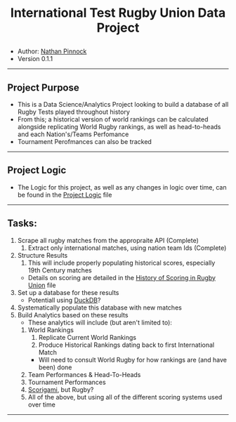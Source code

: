 <h1><p align="center">International Test Rugby Union Data Project</p></h1>

- Author: [Nathan Pinnock](https://www.linkedin.com/in/nathan-pinnock)
- Version 0.1.1
------
## Project Purpose
- This is a Data Science/Analytics Project looking to build a database of all Rugby Tests played throughout history
- From this; a historical version of world rankings can be calculated alongside replicating World Rugby rankings, as well as head-to-heads and each Nation's/Teams Perfomance
- Tournament Perofmances can also be tracked
------
## Project Logic
- The Logic for this project, as well as any changes in logic over time, can be found in the [Project Logic](./docs/project_logic.md) file
------
## Tasks:
1. Scrape all rugby matches from the appropraite API (Complete)
    1. Extract only international matches, using nation team Ids (Complete)
2. Structure Results
    1. This will include properly populating historical scores, especially 19th Century matches
    - Details on scoring are detailed in the [History of Scoring in Rugby Union](./docs/history_of_scoring_in_rugby_union.md) file
3. Set up a database for these results
    - Potentiall using [DuckDB](https://duckdb.org/)?
4. Systematically populate this database with new matches
5. Build Analytics based on these results
    - These analytics will include (but aren't limited to):
    1. World Rankings
        1. Replicate Current World Rankings
        2. Produce Historical Rankings dating back to first International Match
        - Will need to consult World Rugby for how rankings are (and have been) done
    2. Team Performances & Head-To-Heads
    3. Tournament Performances
    4. [Scorigami](https://nflscorigami.com), but Rugby?
    5. All of the above, but using all of the different scoring systems used over time
------
